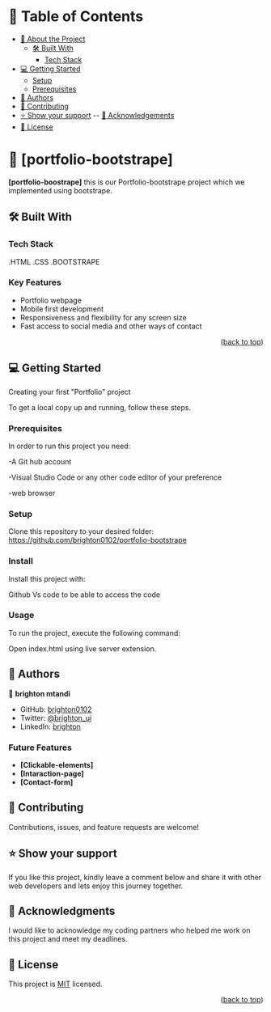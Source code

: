 <a name="readme-top"></a>

# 📗 Table of Contents

- [📖 About the Project](#about-project)
  - [🛠 Built With](#built-with)
    - [Tech Stack](#tech-stack)
- [💻 Getting Started](#getting-started)
  - [Setup](#setup)
  - [Prerequisites](#prerequisites)
- [👥 Authors](#authors)
- [🤝 Contributing](#contributing)
- [⭐️ Show your support](#support)
  -- [🙏 Acknowledgements](#acknowledgements)
- [📝 License](#license)

# 📖 [portfolio-bootstrape] <a name="portfolio-bootstrape"></a>

**[portfolio-boostrape]** this is our Portfolio-bootstrape project which we implemented using bootstrape.

## 🛠 Built With <a name="built-with"></a>

### Tech Stack <a name="tech-stack"></a>

.HTML 
.CSS
.BOOTSTRAPE

<!-- Features -->

### Key Features <a name="key-features"></a>

- Portfolio webpage
- Mobile first development
- Responsiveness and flexibility for any screen size
- Fast access to social media and other ways of contact

<p align="right">(<a href="#readme-top">back to top</a>)</p>

<!-- GETTING STARTED -->

## 💻 Getting Started <a name="getting-started"></a>

Creating your first "Portfolio" project

To get a local copy up and running, follow these steps.

### Prerequisites

In order to run this project you need:

-A Git hub account

-Visual Studio Code or any other code editor of your preference

-web browser

### Setup

Clone this repository to your desired folder:<br>
https://github.com/brighton0102/portfolio-bootstrape

### Install

Install this project with:

Github
Vs code
to be able to access the code

### Usage

To run the project, execute the following command:

Open index.html using live server extension.

## 👥 Authors <a name="authors"></a>

👤 **brighton mtandi**

- GitHub: [brighton0102](htpps://github.com/brighton0102)
- Twitter: [@brighton_ui](https://twitter.com/brighton_ui)
- LinkedIn: [brighton](https://www.linkedin.com/in/brighton-mtandi-976615267/)

<!-- FUTURE FEATURES-->

### Future Features <a name="Future-features"></a>

- **[Clickable-elements]**
- **[Intaraction-page]**
- **[Contact-form]**


<!-- CONTRIBUTING -->

## 🤝 Contributing <a name="contributing"></a>

Contributions, issues, and feature requests are welcome!


<!-- SUPPORT -->

## ⭐️ Show your support <a name="support"></a>

If you like this project, kindly leave a comment below and share it with other web developers and lets enjoy this journey together.

<!-- ACKNOWLEDGEMENTS -->

## 🙏 Acknowledgments <a name="Microverse Inc."></a>

I would like to acknowledge my coding partners who helped me work on this project and meet my deadlines.

  <!-- LICENSE -->

## 📝 License <a name="license"></a>

This project is [MIT](https://github.com/brighton0102/portfolio-bootstrape/blob/main/LICENSE) licensed.

<p align="right">(<a href="#readme-top">back to top</a>)</p>